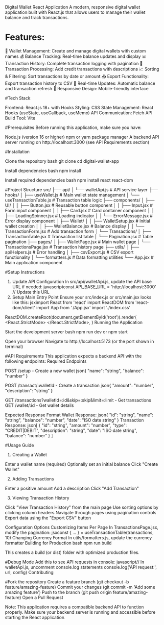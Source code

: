 Digital Wallet React Application
A modern, responsive digital wallet application built with React.js that allows users to manage their wallet balance and track transactions.

# Features:

🏦 Wallet Management: Create and manage digital wallets with custom names
💰 Balance Tracking: Real-time balance updates and display
📊 Transaction History: Complete transaction logging with pagination
🔄 Transaction Processing: Add credit transactions with descriptions
📈 Sorting & Filtering: Sort transactions by date or amount
📤 Export Functionality: Export transaction history to CSV
🔄 Real-time Updates: Automatic balance and transaction refresh
📱 Responsive Design: Mobile-friendly interface

#Tech Stack

Frontend: React.js 18+ with Hooks
Styling: CSS
State Management: React Hooks (useState, useCallback, useMemo)
API Communication: Fetch API
Build Tool: Vite

#Prerequisites
Before running this application, make sure you have:

Node.js (version 16 or higher)
npm or yarn package manager
A backend API server running on http://localhost:3000 (see API Requirements section)

#Installation

Clone the repository
bash git clone <repository-url>
cd digital-wallet-app

Install dependencies
bash npm install

Install required dependencies
bash npm install react react-dom

#Project Structure
src/
├── api/
│   └── walletApi.js          # API service layer
├── hooks/
│   ├── useWallet.js          # Main wallet state management
│   └── useTransactionTable.js # Transaction table logic
├── components/
│   ├── UI/
│   │   ├── Button.jsx        # Reusable button component
│   │   ├── Input.jsx         # Form input component
│   │   ├── Card.jsx          # Card container component
│   │   ├── LoadingSpinner.jsx # Loading indicator
│   │   └── ErrorMessage.jsx  # Error display component
│   ├── Wallet/
│   │   ├── WalletSetup.jsx   # Initial wallet creation
│   │   ├── WalletBalance.jsx # Balance display
│   │   └── TransactionForm.jsx # Add transaction form
│   └── Transactions/
│       ├── TransactionTable.jsx # Transaction list table
│       └── Pagination.jsx    # Table pagination
├── pages/
│   ├── WalletPage.jsx        # Main wallet page
│   └── TransactionsPage.jsx  # Transaction history page
├── utils/
│   ├── apiHelpers.js         # Error handling 
│   ├── csvExport.js          # CSV export functionality
│   └── formatters.js         # Data formatting utilities
└── App.jsx                   # Main application component

#Setup Instructions
1. Update API Configuration
In src/api/walletApi.js, update the API base URL if needed:
javascriptconst API_BASE_URL = 'http://localhost:3000' // Update this URL
2. Setup Main Entry Point
Ensure your src/index.js or src/main.jsx looks like this:
jsximport React from 'react'
import ReactDOM from 'react-dom/client'
import App from './App.jsx'
import './index.css'

ReactDOM.createRoot(document.getElementById('root')).render(
  <React.StrictMode>
    <App />
  </React.StrictMode>,
)
Running the Application

Start the development server
bash npm run dev
or
npm start

Open your browser
Navigate to http://localhost:5173 (or the port shown in terminal)

#API Requirements
This application expects a backend API with the following endpoints:
Required Endpoints

POST /setup - Create a new wallet
json{
  "name": "string",
  "balance": "number"
}

POST /transact/:walletId - Create a transaction
json{
  "amount": "number",
  "description": "string"
}

GET /transactions?walletId=:id&skip=:skip&limit=:limit - Get transactions
GET /wallet/:id - Get wallet details

Expected Response Format
Wallet Response:
json{
  "id": "string",
  "name": "string",
  "balance": "number",
  "date": "ISO date string"
}
Transaction Response:
json[
  {
    "id": "string",
    "amount": "number",
    "type": "CREDIT|DEBIT",
    "description": "string",
    "date": "ISO date string",
    "balance": "number"
  }
]

#Usage Guide
1. Creating a Wallet

Enter a wallet name (required)
Optionally set an initial balance
Click "Create Wallet"

2. Adding Transactions

Enter a positive amount
Add a description
Click "Add Transaction"

3. Viewing Transaction History

Click "View Transaction History" from the main page
Use sorting options by clicking column headers
Navigate through pages using pagination controls
Export data using the "Export CSV" button

Configuration Options
Customizing Items Per Page
In TransactionsPage.jsx, modify the pagination:
jsxconst { ... } = useTransactionTable(transactions, 10)
Changing Currency Format
In utils/formatters.js, update the currency formatter
Building for Production
bash npm run build

This creates a build (or dist) folder with optimized production files.

#Debug Mode
Add this to see API requests in console:
javascript// In walletApi.js, uncomment console.log statements
console.log('API request:', url, config)
Contributing

#Fork the repository
Create a feature branch (git checkout -b feature/amazing-feature)
Commit your changes (git commit -m 'Add some amazing feature')
Push to the branch (git push origin feature/amazing-feature)
Open a Pull Request

Note: This application requires a compatible backend API to function properly. Make sure your backend server is running and accessible before starting the React application.
